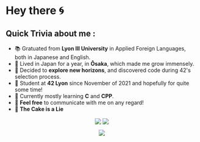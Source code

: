 # Hey there 🌀

## Quick Trivia about me :

- 📚 Gratuated from **Lyon III University** in Applied Foreign Languages, both in Japanese and English.
- 🏮 Lived in Japan for a year, in **Ôsaka**, which made me grow immensely.
- 💭 Decided to **explore new horizons**, and discovered code during 42's selection process.
- 🔭 Student at  **42 Lyon** since November of 2021 and hopefully for quite some time!
- 🌱 Currently mostly learning **C** and **CPP**.
- 💬 **Feel free** to communicate with me on any regard!
- 🎂 **The Cake is a Lie**





<div align="center">
<img src='https://github-readme-stats.vercel.app/api?username=Dieau&show_icons=true&theme=tokyonight&count_private=true&line_height=40'  align="center" />
<img src='https://github-readme-stats.vercel.app/api/top-langs/?username=Dieau&theme=tokyonight&hide_langs_below=4' align="center" />

</div>

<p align="center">
	<img align="center"
	src="https://komarev.com/ghpvc/?username=Dieau" />
</p>
